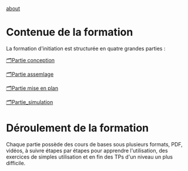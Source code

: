 
[about](blob/main/tree/main/about)


# Contenue de la formation 
La formation d'initiation est structurée en quatre grandes parties : 

[🗂️Partie conception]()

[🗂️Partie assemlage]()

[🗂️Partie mise en plan]()

[🗂️Partie_simulation]()


# Déroulement de la formation 
Chaque partie possède des cours de bases sous plusieurs formats, PDF, vidéos, à suivre étapes par étapes pour apprendre l'utilisation, des exercices de simples utilisation et en fin des TPs d'un niveau un plus difficile.







